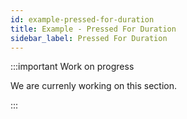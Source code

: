 ```yaml
---
id: example-pressed-for-duration
title: Example - Pressed For Duration
sidebar_label: Pressed For Duration
---
```


:::important Work on progress

We are currenly working on this section.

:::
